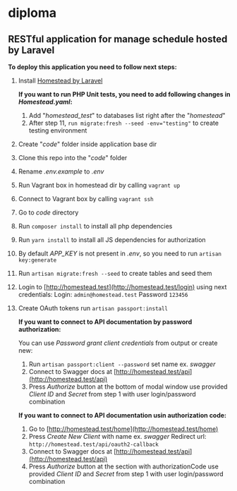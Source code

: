 # diploma
## RESTful application for manage schedule hosted by Laravel

**To deploy this application you need to follow next steps:**
1. Install [Homestead by Laravel](https://laravel.com/docs/5.6/homestead)
   
   **If you want to run PHP Unit tests, you need to add following changes in *Homestead.yaml*:**
   1. Add "*homestead_test*" to databases list right after the "*homestead*"
   2. After step 11, ```run migrate:fresh --seed -env="testing"``` to create testing environment

2. Create "*code*" folder inside application base dir
3. Clone this repo into the "*code*" folder
4. Rename *.env.example* to *.env*
5. Run Vagrant box in homestead dir by calling ```vagrant up```
6. Connect to Vagrant box by calling ```vagrant ssh``` 
7. Go to *code* directory
8. Run ```composer install``` to install all php dependencies
9. Run ```yarn install``` to install all JS dependencies for authorization
10. By default *APP_KEY* is not present in *.env*, so you need to run 
```artisan key:generate```
11. Run ```artisan migrate:fresh --seed``` to create tables and seed them
12. Login to [http://homestead.test](http://homestead.test/login) using next credentials:
Login: ```admin@homestead.test```
Password ```123456```
13. Create OAuth tokens run ```artisan passport:install```

    **If you want to connect to API documentation by password authorization:**
    
    You can use *Password grant client credentials* from output or create new:
    1. Run  ```artisan passport:client --password``` set name ex. *swagger*
    2. Connect to Swagger docs at [http://homestead.test/api](http://homestead.test/api)
    3. Press *Authorize* button at the bottom of modal window use provided *Client ID* 
    and *Secret* from step 1 with user login/password combination

    **If you want to connect to API documentation usin authorization code:**
    1. Go to [http://homestead.test/home](http://homestead.test/home)
    2. Press *Create New Client* with name ex. *swagger* 
    Redirect url: ```http://homestead.test/api/oauth2-callback```
    3. Connect to Swagger docs at [http://homestead.test/api](http://homestead.test/api)
    4. Press *Authorize* button at the section with authorizationCode use provided
     *Client ID* and *Secret* from step 1 with user login/password combination
